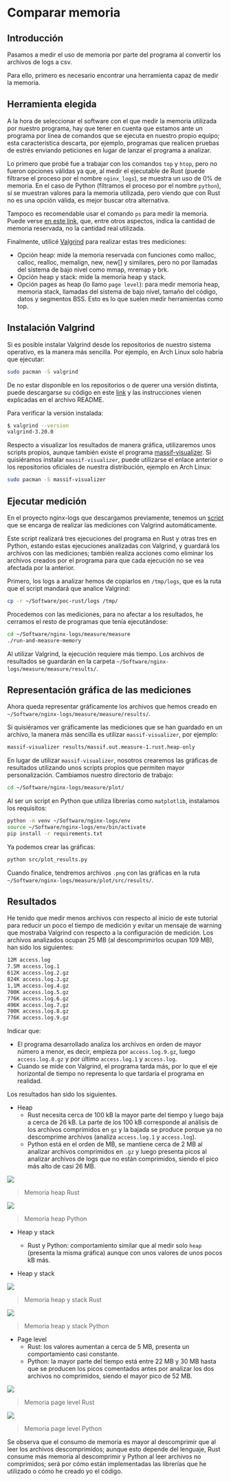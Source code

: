 # Comparar memoria

## Introducción

Pasamos a medir el uso de memoria por parte del programa al convertir los archivos de logs a csv.

Para ello, primero es necesario encontrar una herramienta capaz de medir la memoria.

## Herramienta elegida

A la hora de seleccionar el software con el que medir la memoria utilizada por nuestro programa, hay que tener en cuenta que estamos ante un programa por línea de comandos que se ejecuta en nuestro propio equipo; esta característica descarta, por ejemplo, programas que realicen pruebas de estrés enviando peticiones en lugar de lanzar el programa a analizar.

Lo primero que probé fue a trabajar con los comandos `top` y `htop`, pero no fueron opciones válidas ya que, al medir el ejecutable de Rust (puede filtrarse el proceso por el nombre `nginx_logs`), se muestra un uso de 0% de memoria. En el caso de Python (filtramos el proceso por el nombre `python`), sí se muestran valores para la memoria utilizada, pero viendo que con Rust no es una opción válida, es mejor buscar otra alternativa.

Tampoco es recomendable usar el comando `ps` para medir la memoria. Puede verse [en este link](https://stackoverflow.com/questions/131303/how-can-i-measure-the-actual-memory-usage-of-an-application-or-process), que, entre otros aspectos, indica la cantidad de memoria reservada, no la cantidad real utilizada.

Finalmente, utilicé [Valgrind](https://valgrind.org/docs/manual/ms-manual.html) para realizar estas tres mediciones:

- Opción heap: mide la memoria reservada con funciones como malloc, calloc, realloc, memalign, new, new[] y similares, pero no por llamadas del sistema de bajo nivel como mmap, mremap y brk.
- Opción heap y stack: mide la memoria heap y stack.
- Opción pages as heap (lo llamo `page level`): para medir memoria heap, memoria stack, llamadas del sistema de bajo nivel, tamaño del código, datos y segmentos BSS. Esto es lo que suelen medir herramientas como top.

## Instalación Valgrind

Si es posible instalar Valgrind desde los repositorios de nuestro sistema operativo, es la manera más sencilla. Por ejemplo, en Arch Linux solo habría que ejecutar:

```bash
sudo pacman -S valgrind
```

De no estar disponible en los repositorios o de querer una versión distinta, puede descargarse su código en este [link](https://valgrind.org/downloads/) y las instrucciones vienen explicadas en el archivo README.

Para verificar la versión instalada:

```bash
$ valgrind --version
valgrind-3.20.0
```

Respecto a visualizar los resultados de manera gráfica, utilizaremos unos scripts propios, aunque también existe el programa [massif-visualizer](https://apps.kde.org/es/massif-visualizer/). Si quisiéramos instalar `massif-visualizer`, puede utilizarse el enlace anterior o los repositorios oficiales de nuestra distribución, ejemplo en Arch Linux:

```bash
sudo pacman -S massif-visualizer
```

## Ejecutar medición

En el proyecto nginx-logs que descargamos previamente, tenemos un [script](https://github.com/CarlosAMolina/nginx-logs/blob/develop/measure/measure/run-and-measure-memory) que se encarga de realizar las mediciones con Valgrind automáticamente.

Este script realizará tres ejecuciones del programa en Rust y otras tres en Python, estando estas ejecuciones analizadas con Valgrind, y guardará los archivos con las mediciones; también realiza acciones como eliminar los archivos creados por el programa para que cada ejecución no se vea afectada por la anterior.

Primero, los logs a analizar hemos de copiarlos en `/tmp/logs`, que es la ruta que el script mandará que analice Valgrind:

```bash
cp -r ~/Software/poc-rust/logs /tmp/
```

Procedemos con las mediciones, para no afectar a los resultados, he cerramos el resto de programas que tenía ejecutándose:

```bash
cd ~/Software/nginx-logs/measure/measure
./run-and-measure-memory
```

Al utilizar Valgrind, la ejecución requiere más tiempo. Los archivos de resultados se guardarán en la carpeta `~/Software/nginx-logs/measure/measure/results/`.

## Representación gráfica de las mediciones

Ahora queda representar gráficamente los archivos que hemos creado en `~/Software/nginx-logs/measure/measure/results/`.

Si quisiéramos ver gráficamente las mediciones que se han guardado en un archivo, la manera más sencilla es utilizar `massif-visualizer`, por ejemplo:

```bash
massif-visualizer results/massif.out.measure-1.rust.heap-only
```

En lugar de utilizar `massif-visualizer`, nosotros crearemos las gráficas de resultados utilizando unos scripts propios que permiten mayor personalización. Cambiamos nuestro directorio de trabajo:

```bash
cd ~/Software/nginx-logs/measure/plot/
```

Al ser un script en Python que utiliza librerías como `matplotlib`, instalamos los requisitos:

```bash
python -m venv ~/Software/nginx-logs/env
source ~/Software/nginx-logs/env/bin/activate
pip install -r requirements.txt
```

Ya podemos crear las gráficas:

```bash
python src/plot_results.py
```

Cuando finalice, tendremos archivos `.png` con las gráficas en la ruta ` ~/Software/nginx-logs/measure/plot/src/results/`.

## Resultados

He tenido que medir menos archivos con respecto al inicio de este tutorial para reducir un poco el tiempo de medición y evitar un mensaje de warning que mostraba Valgrind con respecto a la configuración de medición. Los archivos analizados ocupan 25 MB (al descomprimirlos ocupan 109 MB), han sido los siguientes:

```bash
12M access.log
7.5M access.log.1
612K access.log.2.gz
824K access.log.3.gz
1,1M access.log.4.gz
700K access.log.5.gz
776K access.log.6.gz
496K access.log.7.gz
700K access.log.8.gz
776K access.log.9.gz
```

Indicar que:

- El programa desarrollado analiza los archivos en orden de mayor número a menor, es decir, empieza por `access.log.9.gz`, luego `access.log.8.gz` y por último `access.log.1` y `access.log`.
- Cuando se mide con Valgrind, el programa tarda más, por lo que el eje horizontal de tiempo no representa lo que tardaría el programa en realidad.

Los resultados han sido los siguientes.

- Heap
  - Rust necesita cerca de 100 kB la mayor parte del tiempo y luego baja a cerca de 26 kB. La parte de los 100 kB corresponde al análisis de los archivos comprimidos en `gz` y la bajada se produce porque ya no descomprime archivos (analiza `access.log.1` y `access.log`).
  - Python está en el orden de MB, se mantiene cerca de 2 MB al analizar archivos comprimidos en `.gz` y luego presenta picos al analizar archivos de logs que no están comprimidos, siendo el pico más alto de casi 26 MB.

![](metrics-memory-massif-rust-heap-only.png)

> Memoria heap Rust

![](metrics-memory-massif-python-heap-only.png)

> Memoria heap Python

- Heap y stack

  - Rust y Python: comportamiento similar que al medir solo `heap` (presenta la misma gráfica) aunque con unos valores de unos pocos kB más.

- Heap y stack

![](metrics-memory-massif-rust-add_stacks.png)

> Memoria heap y stack Rust

![](metrics-memory-massif-python-add_stacks.png)

> Memoria heap y stack Python

- Page level
  - Rust: los valores aumentan a cerca de 5 MB, presenta un comportamiento casi constante.
  - Python: la mayor parte del tiempo está entre 22 MB y 30 MB hasta que se producen los picos comentados antes por analizar los dos archivos no comprimidos, siendo el mayor pico de 52 MB.

![](metrics-memory-massif-rust-add-pages-as-heap.png)

> Memoria page level Rust

![](metrics-memory-massif-python-add-pages-as-heap.png)

> Memoria page level Python

Se observa que el consumo de memoria es mayor al descomprimir que al leer los archivos descomprimidos; aunque esto depende del lenguaje, Rust consume más memoria al descomprimir y Python al leer archivos no comprimidos; será por cómo están implementadas las librerías que he utilizado o cómo he creado yo el código.

